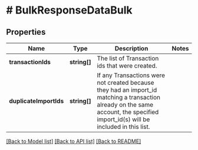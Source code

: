 # # BulkResponseDataBulk

## Properties

Name | Type | Description | Notes
------------ | ------------- | ------------- | -------------
**transactionIds** | **string[]** | The list of Transaction ids that were created. | 
**duplicateImportIds** | **string[]** | If any Transactions were not created because they had an import_id matching a transaction already on the same account, the specified import_id(s) will be included in this list. | 

[[Back to Model list]](../../README.md#documentation-for-models) [[Back to API list]](../../README.md#documentation-for-api-endpoints) [[Back to README]](../../README.md)


